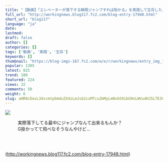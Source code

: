 ```yaml
---
title: "【動画】「エレベーターが落下する瞬間ジャンプすれば助かる」を実践して生存した人が話題に"
full_url: "http://workingnews.blog117.fc2.com/blog-entry-17948.html"
short_url: "blog117"
language: "ja"
date: 
lastmod: 
draft: false
author: []
categories: []
tags: ['動画', '実践', '生存']
keywords: []
thumbnail: "https://blog-imgs-167.fc2.com/w/o/r/workingnews/entry_img_17948.jpg"
popular: 1305
latest: 825
trend: 100
featured: 224
views: 32
comments: 50
weight: 6
slug: aHR0cDovL3dvcmtpbmduZXdzLmJsb2cxMTcuZmMyLmNvbS9ibG9nLWVudHJ5LTE3OTQ4Lmh0bWw=
---
```


![](https://blog-imgs-167.fc2.com/w/o/r/workingnews/entry_img_17948.jpg)

<dd><p>実際落下してる最中にジャンプなんて出来るもんか？<br>G掛かってて飛べなそうなんやけど… </p><br><dd><br> </dd></dd>

(http://workingnews.blog117.fc2.com/blog-entry-17948.html)
